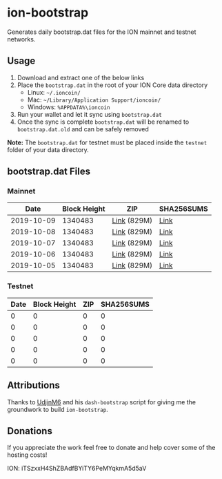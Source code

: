 # ion-bootstrap

Generates daily bootstrap.dat files for the ION mainnet and testnet networks.

## Usage

1. Download and extract one of the below links
2. Place the `bootstrap.dat` in the root of your ION Core data directory
    - Linux: `~/.ioncoin/`
    - Mac: `~/Library/Application Support/ioncoin/`
    - Windows: `%APPDATA%\ioncoin`
3. Run your wallet and let it sync using `bootstrap.dat`
4. Once the sync is complete `bootstrap.dat` will be renamed to `bootstrap.dat.old` and can be safely removed

**Note:** The `bootstrap.dat` for testnet must be placed inside the `testnet` folder of your data directory.

## bootstrap.dat Files

### Mainnet

|    Date    | Block Height | ZIP | SHA256SUMS |
| ---------- | ------------ | --- | ---------- |
| 2019-10-09 | 1340483 | [Link](https://s3-ap-southeast-2.amazonaws.com/ion-bootstrap/mainnet/2019-10-09/bootstrap.dat.zip) (829M) | [Link](https://s3-ap-southeast-2.amazonaws.com/ion-bootstrap/mainnet/2019-10-09/SHA256SUMS) |
| 2019-10-08 | 1340483 | [Link](https://s3-ap-southeast-2.amazonaws.com/ion-bootstrap/mainnet/2019-10-08/bootstrap.dat.zip) (829M) | [Link](https://s3-ap-southeast-2.amazonaws.com/ion-bootstrap/mainnet/2019-10-08/SHA256SUMS) |
| 2019-10-07 | 1340483 | [Link](https://s3-ap-southeast-2.amazonaws.com/ion-bootstrap/mainnet/2019-10-07/bootstrap.dat.zip) (829M) | [Link](https://s3-ap-southeast-2.amazonaws.com/ion-bootstrap/mainnet/2019-10-07/SHA256SUMS) |
| 2019-10-06 | 1340483 | [Link](https://s3-ap-southeast-2.amazonaws.com/ion-bootstrap/mainnet/2019-10-06/bootstrap.dat.zip) (829M) | [Link](https://s3-ap-southeast-2.amazonaws.com/ion-bootstrap/mainnet/2019-10-06/SHA256SUMS) |
| 2019-10-05 | 1340483 | [Link](https://s3-ap-southeast-2.amazonaws.com/ion-bootstrap/mainnet/2019-10-05/bootstrap.dat.zip) (829M) | [Link](https://s3-ap-southeast-2.amazonaws.com/ion-bootstrap/mainnet/2019-10-05/SHA256SUMS) |

### Testnet

|    Date    | Block Height | ZIP | SHA256SUMS |
| ---------- | ------------ | --- | ---------- |
| 0 | 0 | 0 | 0 |
| 0 | 0 | 0 | 0 |
| 0 | 0 | 0 | 0 |
| 0 | 0 | 0 | 0 |
| 0 | 0 | 0 | 0 |

## Attributions

Thanks to [UdjinM6](https://github.com/UdjinM6) and his `dash-bootstrap` script
for giving me the groundwork to build `ion-bootstrap`.

## Donations

If you appreciate the work feel free to donate and help cover some of the
hosting costs!

ION: iTSzxxH4ShZBAdfBYiTY6PeMYqkmA5d5aV
